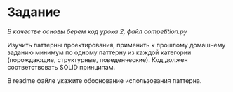 # Задание

_В качестве основы берем код урока 2, файл competition.py_

Изучить паттерны проектирования, применить к прошлому домашнему заданию минимум по одному паттерну из каждой категории (порождающие, структурные, поведенческие). Код должен соответствовать SOLID принципам. 

В readme файле укажите обоснование использования паттерна.
